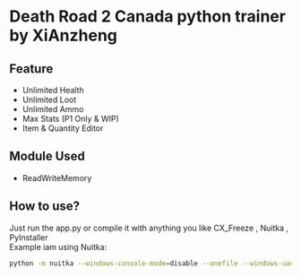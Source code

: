 # Death Road 2 Canada python trainer by XiAnzheng

## Feature 
* Unlimited Health
* Unlimited Loot
* Unlimited Ammo
* Max Stats (P1 Only & WIP)
* Item & Quantity Editor

## Module Used 
* ReadWriteMemory

## How to use?
Just run the app.py 
or compile it with anything you like CX_Freeze , Nuitka , PyInstaller\
Example iam using Nuitka:
```bash
python -m nuitka --windows-console-mode=disable --onefile --windows-uac-admin --enable-plugin=tk-inter --remove-output app.py
```
